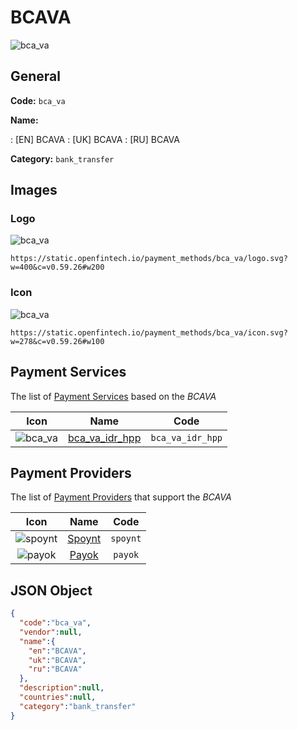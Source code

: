 
# BCAVA 
![bca_va](https://static.openfintech.io/payment_methods/bca_va/logo.svg?w=400&c=v0.59.26#w200)  

## General 
**Code:** `bca_va` 
 
**Name:** 
 
:	[EN] BCAVA 
:	[UK] BCAVA 
:	[RU] BCAVA 
 
**Category:** `bank_transfer` 
 

## Images 

### Logo 
![bca_va](https://static.openfintech.io/payment_methods/bca_va/logo.svg?w=400&c=v0.59.26#w200)  

```
https://static.openfintech.io/payment_methods/bca_va/logo.svg?w=400&c=v0.59.26#w200
```  

### Icon 
![bca_va](https://static.openfintech.io/payment_methods/bca_va/icon.svg?w=278&c=v0.59.26#w100)  

```
https://static.openfintech.io/payment_methods/bca_va/icon.svg?w=278&c=v0.59.26#w100
```  

## Payment Services 
 
The list of [Payment Services](/payment-services/) based on the _BCAVA_ 

|Icon|Name|Code| 
|:---:|:---:|:---:| 
|![bca_va](https://static.openfintech.io/payment_methods/bca_va/icon.svg?w=278&c=v0.59.26#w100) |[bca_va_idr_hpp](/payment-services/bca_va_idr_hpp/)|`bca_va_idr_hpp`| 
 

## Payment Providers 
 
The list of [Payment Providers](/payment-providers/) that support the _BCAVA_ 

|Icon|Name|Code| 
|:---:|:---:|:---:| 
|![spoynt](https://static.openfintech.io/payment_providers/spoynt/icon.svg?w=278&c=v0.59.26#w100) |[Spoynt](/payment-providers/spoynt/)|`spoynt`| 
|![payok](https://static.openfintech.io/payment_providers/payok/icon.png?w=278&c=v0.59.26#w100) |[Payok](/payment-providers/payok/)|`payok`| 
 

## JSON Object 

```json
{
  "code":"bca_va",
  "vendor":null,
  "name":{
    "en":"BCAVA",
    "uk":"BCAVA",
    "ru":"BCAVA"
  },
  "description":null,
  "countries":null,
  "category":"bank_transfer"
}
```  
